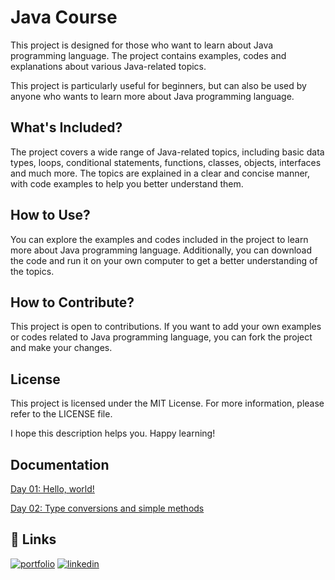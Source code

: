 

# Java Course

This project is designed for those who want to learn about Java programming language. The project contains examples, codes and explanations about various Java-related topics.

This project is particularly useful for beginners, but can also be used by anyone who wants to learn more about Java programming language.

## What's Included?

The project covers a wide range of Java-related topics, including basic data types, loops, conditional statements, functions, classes, objects, interfaces and much more. The topics are explained in a clear and concise manner, with code examples to help you better understand them.

## How to Use?

You can explore the examples and codes included in the project to learn more about Java programming language. Additionally, you can download the code and run it on your own computer to get a better understanding of the topics.

## How to Contribute?

This project is open to contributions. If you want to add your own examples or codes related to Java programming language, you can fork the project and make your changes.

## License

This project is licensed under the MIT License. For more information, please refer to the LICENSE file.

I hope this description helps you. Happy learning!



## Documentation

[Day 01: Hello, world!](https://github.com/tarikkamat/Java/blob/main/course_day_001/src/Main.java)

[Day 02: Type conversions and simple methods](https://github.com/tarikkamat/Java/blob/main/course_day_002/src/Main.java)




## 🔗 Links
[![portfolio](https://img.shields.io/badge/my_portfolio-000?style=for-the-badge&logo=ko-fi&logoColor=white)](https://tarikkamat.com/)
[![linkedin](https://img.shields.io/badge/linkedin-0A66C2?style=for-the-badge&logo=linkedin&logoColor=white)](https://www.linkedin.com/in/tarikkamat)
